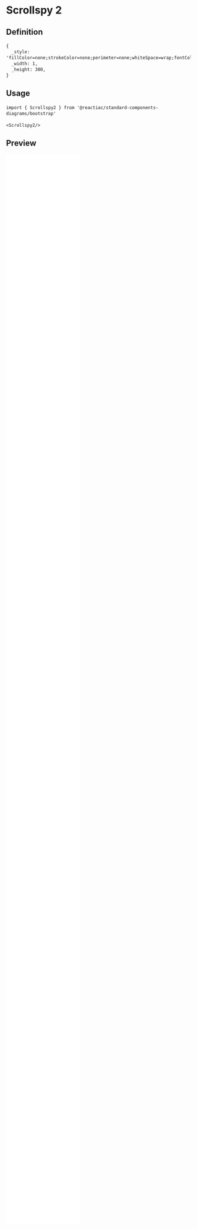 # Scrollspy 2

## Definition

```
{
  _style: 'fillColor=none;strokeColor=none;perimeter=none;whiteSpace=wrap;fontColor=#212529;html=1;align=left;verticalAlign=top;spacingRight=25;',
  _width: 1,
  _height: 300,
}
```

## Usage

```
import { Scrollspy2 } from '@reactiac/standard-components-diagrams/bootstrap'

<Scrollspy2/>
```

## Preview

<img src="./scrollspy-2.png" width="200"/>
